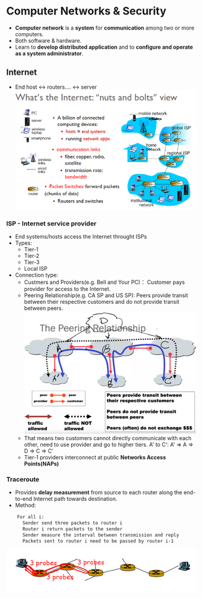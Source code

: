 # Computer Networks & Security
- **Computer network** is a **system** for **communication** among two or more computers.
- Both software & hardware.
- Learn to **develop distributed application** and to **configure and operate as a system administrator**.

## Internet
- End host <-> routers.... <-> server
<img src="nuts.png"></img>

### ISP - Internet service provider
- End systems/hosts access the Internet throught ISPs
- Types:
  - Tier-1
  - Tier-2
  - Tier-3
  - Local ISP
- Connection type:
  - Custmers and Providers(e.g. Bell and Your PC)： Customer pays provider for access to the Internet.
  - Peering Relationship(e.g. CA SP and US SP): Peers provide transit between their respective customers and do not provide transit between peers. 
<img src="connection.png"></img>
  - That means two customers cannot directly communicate with each other, need to use provider and go to higher tiers.
A' to C': A' => A => D => C => C'
  - Tier-1 providers interconnect at public **Networks Access Points(NAPs)**

### Traceroute
- Provides **delay measurement** from source to each router along the end-to-end Internet path towards destination.
- Method:
``` 
    For all i:
      Sender send three packets to router i
      Router i return packets to the sender
      Sender measure the interval between transmission and reply
      Packets sent to router i need to be passed by router i-1
 ```
<img src="traceroute.png"></img>
